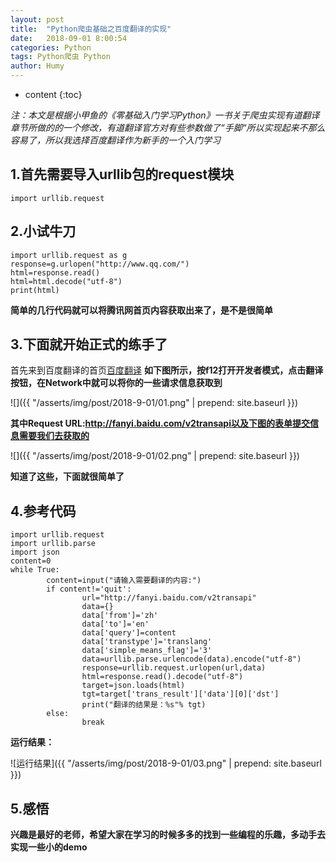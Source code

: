 ```yaml
---
layout: post
title:  "Python爬虫基础之百度翻译的实现"
date:   2018-09-01 8:00:54
categories: Python
tags: Python爬虫 Python
author: Humy
---
```

* content
{:toc}

*注：本文是根据小甲鱼的《零基础入门学习Python》一书关于爬虫实现有道翻译章节所做的的一个修改，有道翻译官方对有些参数做了“手脚“所以实现起来不那么容易了，所以我选择百度翻译作为新手的一个入门学习*

## 1.首先需要导入urllib包的request模块

`import urllib.request`

## 2.小试牛刀

```
import urllib.request as g
response=g.urlopen("http://www.qq.com/")
html=response.read()
html=html.decode("utf-8")
print(html)
```

**简单的几行代码就可以将腾讯网首页内容获取出来了，是不是很简单**

## 3.下面就开始正式的练手了

首先来到百度翻译的首页[百度翻译](http://fanyi.baidu.com/)
**如下图所示，按f12打开开发者模式，点击翻译按钮，在Network中就可以将你的一些请求信息获取到**

![]({{ "/asserts/img/post/2018-9-01/01.png" | prepend: site.baseurl }})

**其中Request URL:http://fanyi.baidu.com/v2transapi以及下图的表单提交信息需要我们去获取的**

![]({{ "/asserts/img/post/2018-9-01/02.png" | prepend: site.baseurl }})

**知道了这些，下面就很简单了**

## 4.参考代码

```
import urllib.request
import urllib.parse
import json
content=0
while True:
        content=input("请输入需要翻译的内容:")
        if content!='quit':
                url="http://fanyi.baidu.com/v2transapi"
                data={}
                data['from']='zh'
                data['to']='en'
                data['query']=content
                data['transtype']='translang'
                data['simple_means_flag']='3'
                data=urllib.parse.urlencode(data).encode("utf-8")
                response=urllib.request.urlopen(url,data)
                html=response.read().decode("utf-8")
                target=json.loads(html)
                tgt=target['trans_result']['data'][0]['dst']
                print("翻译的结果是：%s"% tgt)
        else:
                break
```

**运行结果：**

![运行结果]({{ "/asserts/img/post/2018-9-01/03.png" | prepend: site.baseurl }})

## 5.感悟
**兴趣是最好的老师，希望大家在学习的时候多多的找到一些编程的乐趣，多动手去实现一些小的demo**